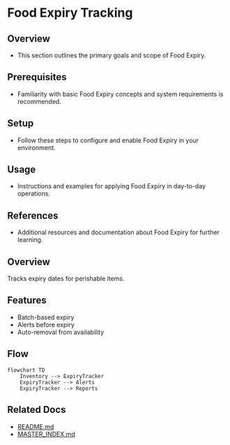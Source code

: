 # Food Expiry Tracking

## Overview
- This section outlines the primary goals and scope of Food Expiry.

## Prerequisites
- Familiarity with basic Food Expiry concepts and system requirements is recommended.

## Setup
- Follow these steps to configure and enable Food Expiry in your environment.

## Usage
- Instructions and examples for applying Food Expiry in day-to-day operations.

## References
- Additional resources and documentation about Food Expiry for further learning.


## Overview
Tracks expiry dates for perishable items.

## Features
- Batch-based expiry
- Alerts before expiry
- Auto-removal from availability

## Flow
```mermaid
flowchart TD
    Inventory --> ExpiryTracker
    ExpiryTracker --> Alerts
    ExpiryTracker --> Reports
```

## Related Docs
- [README.md](README.md)
- [MASTER_INDEX.md](MASTER_INDEX.md)

